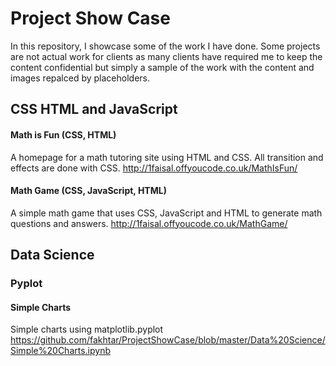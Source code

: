 # Project Show Case
In this repository, I showcase some of the work I have done. Some projects are not actual work for clients as many clients have required me to keep the content confidential but simply a sample of the work with the content and images repalced by placeholders.

## CSS HTML and JavaScript

#### Math is Fun (CSS, HTML)
A homepage for a math tutoring site using HTML and CSS. All transition and effects are done with CSS. 
http://1faisal.offyoucode.co.uk/MathIsFun/


#### Math Game (CSS, JavaScript, HTML)
A simple math game that uses CSS, JavaScript and HTML to generate math questions and answers.
http://1faisal.offyoucode.co.uk/MathGame/

## Data Science

### Pyplot

#### Simple Charts
Simple charts using matplotlib.pyplot
https://github.com/fakhtar/ProjectShowCase/blob/master/Data%20Science/Simple%20Charts.ipynb
